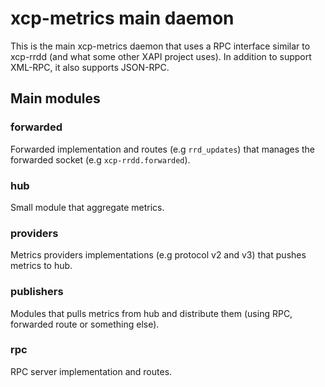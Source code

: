 # xcp-metrics main daemon

This is the main xcp-metrics daemon that uses a RPC interface similar to xcp-rrdd (and what some other XAPI project uses).
In addition to support XML-RPC, it also supports JSON-RPC.

## Main modules

### forwarded

Forwarded implementation and routes (e.g `rrd_updates`) that manages the forwarded socket (e.g `xcp-rrdd.forwarded`).

### hub

Small module that aggregate metrics.

### providers

Metrics providers implementations (e.g protocol v2 and v3) that pushes metrics to hub.

### publishers

Modules that pulls metrics from hub and distribute them (using RPC, forwarded route or something else).

### rpc

RPC server implementation and routes.